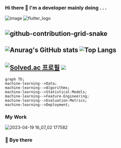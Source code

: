 ### Hi there 👋 I'm a developer mainly doing . . .
![image](https://github.com/jin-vita/jin-vita/assets/75659806/30261768-a2c1-4659-84fb-6329790fb246)
![flutter_logo](https://user-images.githubusercontent.com/75659806/233012344-720bf33d-f092-49bb-9a6c-bd270bfaba97.png)

![github-contribution-grid-snake](https://user-images.githubusercontent.com/75659806/233005876-4dcf4799-f47c-44b2-a651-8212bc7f7c00.svg)
--
![Anurag's GitHub stats](https://github-readme-stats.vercel.app/api?username=jin-vita&show_icons=true&theme=cobalt)
![Top Langs](https://github-readme-stats.vercel.app/api/top-langs/?username=jin-vita&exclude_repo=product,webserver-framework&layout=compact&theme=cobalt)
--
[![Solved.ac 프로필](http://mazassumnida.wtf/api/v2/generate_badge?boj=jinvita)](https://solved.ac/jinvita)
<img src="http://mazandi.herokuapp.com/api?handle=jinvita&theme=dark"/>
--
```mermaid
graph TD;
machine-learning-->Data;
machine-learning-->Algorithms;
machine-learning-->Statistical-Models;
machine-learning-->Feature-Engineering;
machine-learning-->Evaluation-Metrics;
machine-learning-->Deployment;
```
### My Work
![2023-04-19 16_07_02 177582](https://user-images.githubusercontent.com/75659806/233022887-0ef4f9d9-d245-4c1e-9873-e28ba1f7b892.jpg)
### 👋 Bye there 
